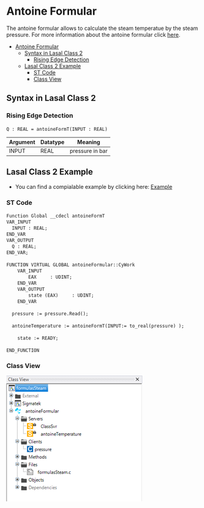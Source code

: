 # Antoine Formular
The antoine formular allows to calculate the steam temperatue by the steam pressure. 
For more information about the antoine formular click [here](https://en.wikipedia.org/wiki/Antoine_equation).


- [Antoine Formular](#antoine-formular)
  - [Syntax in Lasal Class 2](#syntax-in-lasal-class-2)
    - [Rising Edge Detection](#rising-edge-detection)
  - [Lasal Class 2 Example](#lasal-class-2-example)
    - [ST Code](#st-code)
    - [Class View](#class-view)

## Syntax in Lasal Class 2

### Rising Edge Detection
```
Q : REAL = antoineFormT(INPUT : REAL)
```

| Argument | Datatype | Meaning |
| ------------- | ------------- | ------------- |
| INPUT  | REAL | pressure in bar |



## Lasal Class 2 Example
* You can find a compialable example by clicking here: [Example](https://github.com/Jumag-Dampferzeuger-GmbH/SIGMATEK-Jumag-Utils-Examples/tree/main/formulasSteam)

### ST Code

```
Function Global __cdecl antoineFormT
VAR_INPUT
  INPUT : REAL;
END_VAR
VAR_OUTPUT
  Q : REAL;
END_VAR;

FUNCTION VIRTUAL GLOBAL antoineFormular::CyWork
	VAR_INPUT
		EAX 	: UDINT;
	END_VAR
	VAR_OUTPUT
		state (EAX) 	: UDINT;
	END_VAR
  
  pressure := pressure.Read();
  
  antoineTemperature := antoineFormT(INPUT:= to_real(pressure) );

	state := READY;

END_FUNCTION
```


### Class View
![Alt text](img/image-10.png)
